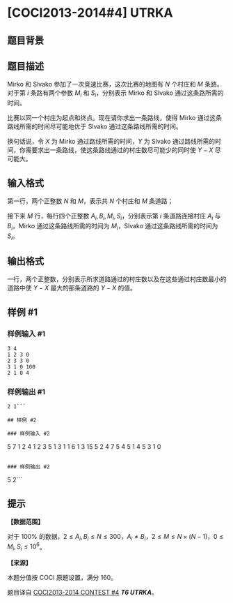 # [COCI2013-2014#4] UTRKA

## 题目背景



## 题目描述

Mirko 和 Slvako 参加了一次竞速比赛，这次比赛的地图有 $N$ 个村庄和 $M$ 条路。对于第 $i$ 条路有两个参数 $M_i$ 和 $S_i$，分别表示 Mirko 和 Slvako 通过这条路所需的时间。

比赛以同一个村庄为起点和终点。现在请你求出一条路线，使得 Mirko 通过这条路线所需的时间尽可能地优于 Slvako 通过这条路线所需的时间。

换句话说，令 $X$ 为 Mirko 通过路线所需的时间，$Y$ 为 Slvako 通过路线所需的时间，你需要求出一条路线，使这条路线通过的村庄数尽可能少的同时使 $Y-X$ 尽可能大。

## 输入格式

第一行，两个正整数 $N$ 和 $M$，表示共 $N$ 个村庄和 $M$ 条道路；

接下来 $M$ 行，每行四个正整数 $A_i,B_i,M_i,S_i$，分别表示第 $i$ 条道路连接村庄 $A_i$ 与 $B_i$，Mirko 通过这条路线所需的时间为 $M_i$，Slvako 通过这条路线所需的时间为 $S_i$。

## 输出格式

一行，两个正整数，分别表示所求道路通过的村庄数以及在这些通过村庄数最小的道路中使 $Y-X$ 最大的那条道路的 $Y-X$ 的值。

## 样例 #1

### 样例输入 #1
```
3 4
1 2 3 0
2 3 3 0
3 1 0 100
2 1 0 4 
```

### 样例输出 #1

```
2 1```

## 样例 #2

### 样例输入 #2
```
5 7
1 2 4 1
2 3 5 1
3 1 1 6
1 3 15 5
2 4 7 5
4 5 1 4
5 3 1 0 
```

### 样例输出 #2

```
5 2```

## 提示

**【数据范围】**

对于 $100\%$ 的数据，$2\le A_i,B_i\le N\le 300$，$A_i\ne B_i$，$2\le M\le N\times (N-1)$，$0\le M_i,S_i\le 10^6$。

**【来源】**

本题分值按 COCI 原题设置，满分 $160$。

题目译自 [COCI2013-2014 CONTEST #4](https://hsin.hr/coci/archive/2013_2014/contest4_tasks.pdf) _**T6 UTRKA**_。
